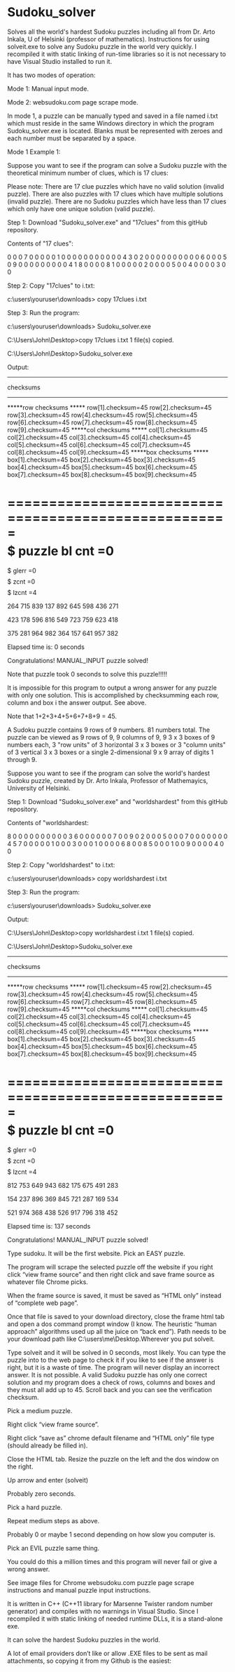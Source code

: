 # Sudoku_solver
Solves all the world's hardest Sudoku puzzles including all from Dr. Arto Inkala, U  of Helsinki (professor of mathematics).
Instructions for using solveit.exe to solve any Sudoku puzzle in the world very quickly. I recompiled it with static linking of run-time libraries so it is not necessary to have Visual Studio installed to run it.

It has two modes of operation:

Mode 1: Manual input mode.

Mode 2: websudoku.com page scrape mode.

In mode 1, a puzzle can be manually typed and saved in a file named i.txt which must reside in the same Windows directory in which the program Sudoku_solver.exe is located. Blanks must be represented with zeroes and each number must be separated by a space.

Mode 1 Example 1:

Suppose you want to see if the program can solve a Sudoku puzzle with the theoretical minimum number of clues, which is 17 clues:

Please note: There are 17 clue puzzles which have no valid solution (invalid puzzle). There are also puzzles with 17 clues which have multiple solutions (invalid puzzle). There are no Sudoku puzzles which have less than 17 clues which only have one unique solution (valid puzzle).

Step 1: Download "Sudoku_solver.exe" and "17clues" from this gitHub repository.

Contents of "17 clues":

0 0 0 7 0 0 0 0 0
1 0 0 0 0 0 0 0 0
0 0 0 4 3 0 2 0 0
0 0 0 0 0 0 0 0 6
0 0 0 5 0 9 0 0 0
0 0 0 0 0 0 4 1 8
0 0 0 0 8 1 0 0 0
0 0 2 0 0 0 0 5 0
0 4 0 0 0 0 3 0 0

Step 2: Copy "17clues" to i.txt:

c:\users\youruser\downloads> copy 17clues i.txt

Step 3: Run the program:

c:\users\youruser\downloads> Sudoku_solver.exe


C:\Users\John\Desktop>copy 17clues i.txt
        1 file(s) copied.

C:\Users\John\Desktop>Sudoku_solver.exe

Output:

*****************************************************
checksums
*****************************************************
*****row checksums *****
row[1].checksum=45
row[2].checksum=45
row[3].checksum=45
row[4].checksum=45
row[5].checksum=45
row[6].checksum=45
row[7].checksum=45
row[8].checksum=45
row[9].checksum=45
*****col checksums *****
col[1].checksum=45
col[2].checksum=45
col[3].checksum=45
col[4].checksum=45
col[5].checksum=45
col[6].checksum=45
col[7].checksum=45
col[8].checksum=45
col[9].checksum=45
*****box checksums *****
box[1].checksum=45
box[2].checksum=45
box[3].checksum=45
box[4].checksum=45
box[5].checksum=45
box[6].checksum=45
box[7].checksum=45
box[8].checksum=45
box[9].checksum=45

=====================================================
$$$$$$$$$$$$$    puzzle bl cnt   =0
=====================================================
$$$$$$$$$$$$$    glerr           =0
$$$$$$$$$$$$$    zcnt            =0
$$$$$$$$$$$$$    lzcnt           =4

264 715 839
137 892 645
598 436 271

423 178 596
816 549 723
759 623 418

375 281 964
982 364 157
641 957 382

Elapsed time is: 0 seconds

Congratulations! MANUAL_INPUT  puzzle solved!

Note that puzzle took 0 seconds to solve this puzzle!!!!!

It is impossible for this program to output a wrong answer for any puzzle with only one solution. This is accomplished by checksumming each row, column and box i the answer output. See above.

Note that 1+2+3+4+5+6+7+8+9 = 45.

A Sudoku puzzle contains 9 rows of 9 numbers.  81 numbers total. The puzzle can be viewed as 9 rows of 9, 9 columns of 9, 9 3 x 3 boxes of 9 numbers each, 3 "row units" of 3 horizontal 3 x 3 boxes or 3 "column units" of 3 vertical 3 x 3 boxes or a single 2-dimensional 9 x 9 array of digits 1 through 9.






Suppose you want to see if the program can solve the world's hardest Sudoku puzzle, created by Dr. Arto Inkala, Professor of Mathemayics, University of Helsinki. 

Step 1: Download "Sudoku_solver.exe" and "worldshardest" from this gitHub repository.

Contents of "worldshardest:

8 0 0 0 0 0 0 0 0
0 0 3 6 0 0 0 0 0
0 7 0 0 9 0 2 0 0
0 5 0 0 0 7 0 0 0
0 0 0 0 4 5 7 0 0
0 0 0 1 0 0 0 3 0
0 0 1 0 0 0 0 6 8
0 0 8 5 0 0 0 1 0
0 9 0 0 0 0 4 0 0

Step 2: Copy "worldshardest" to i.txt:

c:\users\youruser\downloads> copy worldshardest i.txt

Step 3: Run the program:

c:\users\youruser\downloads> Sudoku_solver.exe

Output:

C:\Users\John\Desktop>copy worldshardest i.txt
        1 file(s) copied.

C:\Users\John\Desktop>Sudoku_solver.exe

*****************************************************
checksums
*****************************************************
*****row checksums *****
row[1].checksum=45
row[2].checksum=45
row[3].checksum=45
row[4].checksum=45
row[5].checksum=45
row[6].checksum=45
row[7].checksum=45
row[8].checksum=45
row[9].checksum=45
*****col checksums *****
col[1].checksum=45
col[2].checksum=45
col[3].checksum=45
col[4].checksum=45
col[5].checksum=45
col[6].checksum=45
col[7].checksum=45
col[8].checksum=45
col[9].checksum=45
*****box checksums *****
box[1].checksum=45
box[2].checksum=45
box[3].checksum=45
box[4].checksum=45
box[5].checksum=45
box[6].checksum=45
box[7].checksum=45
box[8].checksum=45
box[9].checksum=45

=====================================================
$$$$$$$$$$$$$    puzzle bl cnt   =0
=====================================================
$$$$$$$$$$$$$    glerr           =0
$$$$$$$$$$$$$    zcnt            =0
$$$$$$$$$$$$$    lzcnt           =4

812 753 649
943 682 175
675 491 283

154 237 896
369 845 721
287 169 534

521 974 368
438 526 917
796 318 452

Elapsed time is: 137 seconds

Congratulations! MANUAL_INPUT  puzzle solved!



 

Type sudoku. It will be the first website. Pick an EASY puzzle.

The program will scrape the selected puzzle off the website if you right click  “view frame source” and then right click and save frame source as whatever file Chrome picks. 

When the frame source is saved, it must be saved as “HTML only” instead of “complete web page”.

Once that file is saved to your download directory, close the frame html tab and open a dos command prompt window (I know. The heuristic “human approach” algorithms used up all the juice on “back end”). Path needs to be your download path like C:\users\me\Desktop.Wherever you put solveit.

Type solveit and it will be solved in 0 seconds, most likely. You can type the puzzle into to the web page to check it if you like to see if the answer is right, but it is a waste of time. The program will never display an incorrect answer. It is not possible. A valid Sudoku puzzle has only one correct solution and my program does a check of rows, columns and boxes and they must all add up to 45. Scroll back and you can see the verification checksum.

Pick a medium puzzle.

Right click “view frame source”.  

Right click “save as”  chrome default filename and “HTML only” file type (should already be filled in).

Close the HTML tab. Resize the puzzle on the left and the dos window on the right.

Up arrow and enter (solveit)

Probably zero seconds.

Pick a hard puzzle.

Repeat medium steps as above.

Probably 0 or maybe 1 second depending on how slow you computer is.

Pick an EVIL puzzle same thing.

You could do this a million times and this program will never fail or give a wrong answer.

See image files for Chrome websudoku.com puzzle page scrape instructions and manual puzzle input instructions.

It is written in C++ (C++11 library for Marsenne Twister random number generator) and compiles with no warnings in Visual Studio. Since I recompiled it with static linking of needed runtime DLLs, it is a stand-alone exe. 

It can solve the hardest Sudoku puzzles in the world.

A lot of email providers don’t like or allow .EXE files to be sent as mail attachments, so copying it from my  Github is the easiest:

